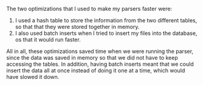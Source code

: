 The two optimizations that I used to make my parsers faster were:
1. I used a hash table to store the information from the two different tables, so that that they were stored together in memory.
2. I also used batch inserts when I tried to insert my files into the database, os that it would run faster.

All in all, these optimizations saved time when we were running the parser, since the data was saved in memory so that we did not have to keep accessing the tables.
In addition, having batch inserts meant that we could insert the data all at once instead of doing it one at a time, which would have slowed it down.